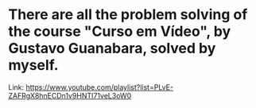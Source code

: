 # There are all the problem solving of the course "Curso em Vídeo", by Gustavo Guanabara, solved by myself.

Link: https://www.youtube.com/playlist?list=PLvE-ZAFRgX8hnECDn1v9HNTI71veL3oW0
